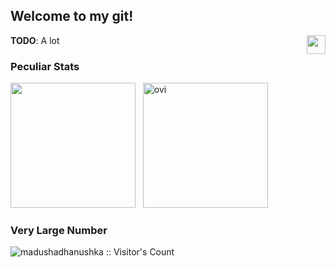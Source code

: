 ## Welcome to my git!
<p float="left">
  <b>TODO</b>: A lot
  <a href="https://linkedin.com/in/justinorringer" target="_blank" rel="noreferrer noopener"><img align="right" width=30px height=30px src="https://user-images.githubusercontent.com/87503474/176744245-661bcedc-9ad5-4887-9bdd-865fcfd0a1de.png" /></a>
</div>

### Peculiar Stats
<p float="left">
  <img height=200px src="https://github-readme-stats.vercel.app/api?username=justinorringer&count_private=true&theme=gruvbox"/>
  &nbsp;
  <img height=200px src="https://github-readme-stats.vercel.app/api/top-langs?username=justinorringer&show_icons=true&locale=en&layout=compact&theme=gruvbox" alt="ovi" />
</p>

### Very Large Number
<img src="https://profile-counter.glitch.me/{justinorringer}/count.svg" alt="madushadhanushka :: Visitor's Count" />
